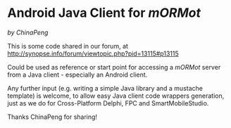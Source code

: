 Android Java Client for *mORMot*
================================

*by ChinaPeng*


This is some code shared in our forum, at http://synopse.info/forum/viewtopic.php?pid=13115#p13115

Could be used as reference or start point for accessing a *mORMot* server from a Java client - especially an Android client.

Any further input (e.g. writing a simple Java library and a mustache template) is welcome, to allow easy Java client code wrappers generation, just as we do for Cross-Platform Delphi, FPC and SmartMobileStudio.

Thanks ChinaPeng for sharing!